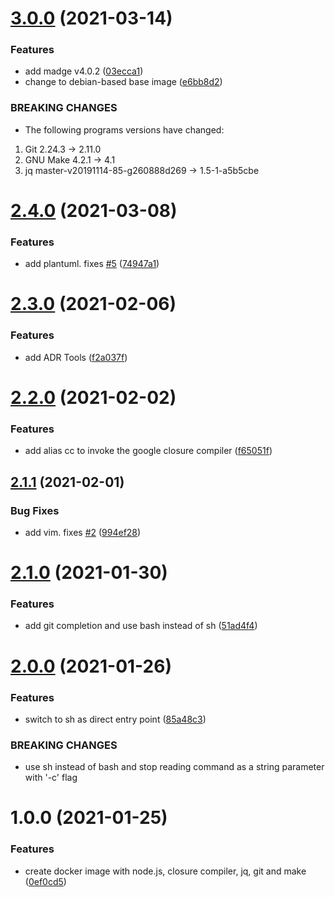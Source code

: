 # [3.0.0](https://github.com/customcommander/webdev/compare/v2.4.0...v3.0.0) (2021-03-14)


### Features

* add madge v4.0.2 ([03ecca1](https://github.com/customcommander/webdev/commit/03ecca160663814c3b596e3226b6aab41c124a4b))
* change to debian-based base image ([e6bb8d2](https://github.com/customcommander/webdev/commit/e6bb8d2674bd64be05101f5801fa619a7a73ffe4))


### BREAKING CHANGES

* The following programs versions have changed:

1. Git 2.24.3 -> 2.11.0
2. GNU Make 4.2.1 -> 4.1
3. jq master-v20191114-85-g260888d269 -> 1.5-1-a5b5cbe

# [2.4.0](https://github.com/customcommander/webdev/compare/v2.3.0...v2.4.0) (2021-03-08)


### Features

* add plantuml. fixes [#5](https://github.com/customcommander/webdev/issues/5) ([74947a1](https://github.com/customcommander/webdev/commit/74947a165154c017caab3d94d34a4d6cf905df16))

# [2.3.0](https://github.com/customcommander/webdev/compare/v2.2.0...v2.3.0) (2021-02-06)


### Features

* add ADR Tools ([f2a037f](https://github.com/customcommander/webdev/commit/f2a037f4ec12d9ae64814b7adf43eca9ff7661f5))

# [2.2.0](https://github.com/customcommander/webdev/compare/v2.1.1...v2.2.0) (2021-02-02)


### Features

* add alias cc to invoke the google closure compiler ([f65051f](https://github.com/customcommander/webdev/commit/f65051f9bfba2ec9c36208d1f1a9148267234056))

## [2.1.1](https://github.com/customcommander/webdev/compare/v2.1.0...v2.1.1) (2021-02-01)


### Bug Fixes

* add vim. fixes [#2](https://github.com/customcommander/webdev/issues/2) ([994ef28](https://github.com/customcommander/webdev/commit/994ef285ad07c3cd521d867247e4575a39abd000))

# [2.1.0](https://github.com/customcommander/webdev/compare/v2.0.0...v2.1.0) (2021-01-30)


### Features

* add git completion and use bash instead of sh ([51ad4f4](https://github.com/customcommander/webdev/commit/51ad4f4360fc0cc426753844dd562fe338256952))

# [2.0.0](https://github.com/customcommander/webdev/compare/v1.0.0...v2.0.0) (2021-01-26)


### Features

* switch to sh as direct entry point ([85a48c3](https://github.com/customcommander/webdev/commit/85a48c34feb252534059f3285026684acab0d61f))


### BREAKING CHANGES

* use sh instead of bash and stop reading command
as a string parameter with '-c' flag

# 1.0.0 (2021-01-25)


### Features

* create docker image with node.js, closure compiler, jq, git and make ([0ef0cd5](https://github.com/customcommander/webdev/commit/0ef0cd5784a4583b7aeb28179c08eb64e13d7f89))
